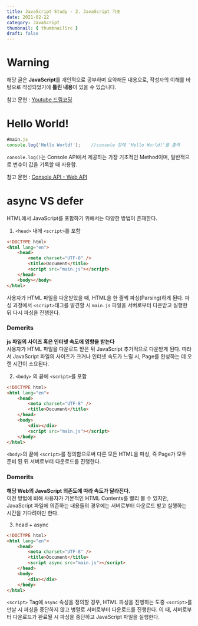 ```yaml
---
title: JavaScript Study - 2. JavaScript 기초
date: 2021-02-22
category: JavaScript
thumbnail: { thumbnailSrc }
draft: false
---
```


# Warning
해당 글은 **JavaScript**를 개인적으로 공부하며 요약해둔 내용으로, 
작성자의 이해를 바탕으로 작성되었기에 **틀린 내용**이 있을 수 있습니다.    

참고 문헌 : [Youtube 드림코딩](https://www.youtube.com/watch?v=tJieVCgGzhs&list=PLv2d7VI9OotTVOL4QmPfvJWPJvkmv6h-2&index=2)

# Hello World!
``` javascript
#main.js
console.log('Hello World!');	//console 창에 'Hello World!'를 출력
```
`console.log()`는 Console API에서 제공하는 가장 기초적인 Method이며, 일반적으로 변수이 값을 기록할 때 사용함.

참고 문헌 : [Console API - Web API](https://developer.mozilla.org/ko/docs/Web/API/Console_API)

# async VS defer
HTML에서 JavaScript를 포함하기 위해서는 다양한 방법이 존재한다.

1. `<head>` 내에 `<script>`를 포함
``` html
<!DOCTYPE html>
<html lang="en">
    <head>
		<meta charset="UTF-8" />
		<title>Document</title>
		<script src="main.js"></script>
	</head>
	<body></body>
</html>
```
사용자가 HTML 파일을 다운받았을 때, HTML을 한 줄씩 파싱(Parsing)하게 된다. 파싱 과정에서 `<script>`태그를 발견할 시 `main.js` 파일을 서버로부터 다운받고 실행한 뒤 다시 파싱을 진행한다.
  ### Demerits
  **js 파일의 사이즈 혹은 인터넷 속도에 영향을 받는다**    
  사용자가 HTML 파일을 다운로드 받은 뒤 JavaScript 추가적으로 다운받게 된다. 따라서 JavaScript 파일의 사이즈가 크거나 인터넷 속도가 느릴 시, Page를 완성하는 데 오랜 시간이 소요된다.
  
2. `<body>` 의 끝에 `<script>`를 포함
``` html
<!DOCTYPE html>
<html lang="en">
    <head>
		<meta charset="UTF-8" />
		<title>Document</title>
	</head>
	<body>
		<div></div>
		<script src="main.js"></script>
	</body>
</html>
```
`<body>`의 끝에 `<script>`를 정의함으로써 다른 모든 HTML을 파싱, 즉 Page가 모두 준비 된 뒤 서버로부터 다운로드를 진행한다.

   ### Demerits
   **해당 Web의 JavaScript 의존도에 따라 속도가 달라진다.**    
   이전 방법에 비해 사용자가 기본적인 HTML Contents를 빨리 볼 수 있지만, JavaScript 파일에 의존하는 내용들의 경우에는 서버로부터 다운로드 받고 실행하는 시간을 기다려야만 한다.

3. head + async
``` html
<!DOCTYPE html>
<html lang="en">
	<head>
		<meta charset="UTF-8" />
		<title>Document</title>
		<script async src="main.js"></script>
	</head>
	<body>
		<div></div>
	</body>
</html>
```
`<script>` Tag에 `async` 속성을 정의할 경우, HTML 파싱을 진헹하는 도중 `<script>`를 만날 시 파싱을 중단하지 않고 병렬로 서버로부터 다운로드를 진행한다. 이 때, 서버로부터 다운로드가 완료될 시 파싱을 중단하고 JavaScript 파일을 실행한다.
